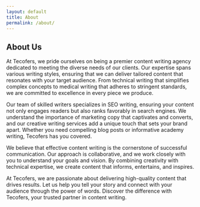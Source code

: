 ```yaml
---
layout: default
title: About
permalink: /about/
---
```


## About Us

At Tecofers, we pride ourselves on being a premier content writing agency dedicated to meeting the diverse needs of our clients. Our expertise spans various writing styles, ensuring that we can deliver tailored content that resonates with your target audience. From technical writing that simplifies complex concepts to medical writing that adheres to stringent standards, we are committed to excellence in every piece we produce.

Our team of skilled writers specializes in SEO writing, ensuring your content not only engages readers but also ranks favorably in search engines. We understand the importance of marketing copy that captivates and converts, and our creative writing services add a unique touch that sets your brand apart. Whether you need compelling blog posts or informative academy writing, Tecofers has you covered.

We believe that effective content writing is the cornerstone of successful communication. Our approach is collaborative, and we work closely with you to understand your goals and vision. By combining creativity with technical expertise, we create content that informs, entertains, and inspires.

At Tecofers, we are passionate about delivering high-quality content that drives results. Let us help you tell your story and connect with your audience through the power of words. Discover the difference with Tecofers, your trusted partner in content writing.